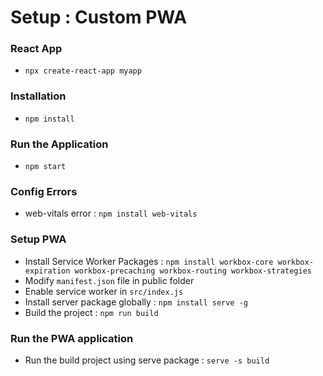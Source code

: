 # Setup : Custom PWA

### React App
- `npx create-react-app myapp`

### Installation
- `npm install`

### Run the Application
- `npm start`


### Config Errors
- web-vitals error : `npm install web-vitals`

### Setup PWA
- Install Service Worker Packages : `npm install workbox-core workbox-expiration workbox-precaching workbox-routing workbox-strategies`
- Modify `manifest.json` file in public folder
- Enable service worker in `src/index.js`
- Install server package globally : `npm install serve -g`
- Build the project : `npm run build`

### Run the PWA application
- Run the build project using serve package : `serve -s build`
